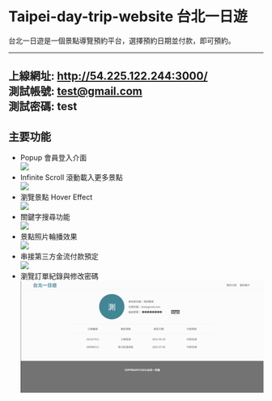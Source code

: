 # Taipei-day-trip-website 台北一日遊 
台北一日遊是一個景點導覽預約平台，選擇預約日期並付款，即可預約。  

---  
上線網址: http://54.225.122.244:3000/  
測試帳號: test@gmail.com  
測試密碼: test  
---   
## 主要功能 
+ Popup 會員登入介面  
  ![](https://github.com/JulieYeeee/git-work/blob/main/popup1.gif)   
+ Infinite Scroll 滾動載入更多景點  
  ![](https://github.com/JulieYeeee/git-work/blob/main/infinite%20scroll1.gif)  
+ 瀏覽景點 Hover Effect  
  ![](https://github.com/JulieYeeee/git-work/blob/main/hover1.gif)   
+ 關鍵字搜尋功能  
  ![](https://github.com/JulieYeeee/git-work/blob/main/search1.gif)  
+ 景點照片輪播效果  
  ![](https://github.com/JulieYeeee/git-work/blob/main/view1.gif)  
+ 串接第三方金流付款預定  
  ![](https://github.com/JulieYeeee/git-work/blob/main/payment2.gif)  
+ 瀏覽訂單紀錄與修改密碼  
  ![](https://github.com/JulieYeeee/git-work/blob/main/password2.gif)  

